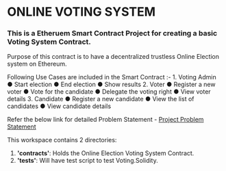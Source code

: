 # ONLINE VOTING SYSTEM
### This is a Etheruem Smart Contract Project for creating a basic Voting System Contract.
Purpose of this contract is to have a decentralized trustless Online Election system on Ethereum.

Following Use Cases are included in the Smart Contract :-
    1. Voting Admin
        ● Start election
        ● End election
        ● Show results
    2. Voter
        ● Register a new voter
        ● Vote for the candidate
        ● Delegate the voting right
        ● View voter details
    3. Candidate
        ● Register a new candidate
        ● View the list of candidates
        ● View candidate details

Refer the below link for detailed Problem Statement - 
[Project Problem Statement](https://www.notion.so/Online-Voting-Application-d343f74188754996af93c440d2522187?pvs=4#5ff5681acca5492e81f54b7b67687337)


This workspace contains 2 directories:

1. **'contracts'**: Holds the Online Election Voting System Contract.
3. **'tests'**: Will have test script to test Voting.Solidity.
